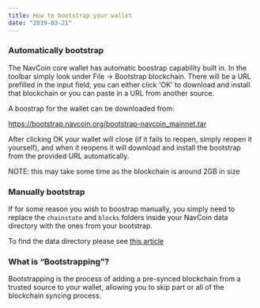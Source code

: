 ```yaml
---
title: How to bootstrap your wallet
date: "2019-03-21"
---
```


### Automatically bootstrap

The NavCoin core wallet has automatic boostrap capability built in. In the toolbar simply look under File -> Bootstrap blockchain. There will be a URL prefilled in the input field, you can either click 'OK' to download and install that blockchain or you can paste in a URL from another source.

A boostrap for the wallet can be downloaded from:

https://bootstrap.navcoin.org/bootstrap-navcoin_mainnet.tar

After clicking OK your wallet will close (if it fails to reopen, simply reopen it yourself), and when it reopens it will download and install the bootstrap from the provided URL automatically.

NOTE: this may take some time as the blockchain is around 2GB in size


### Manually bootstrap

If for some reason you wish to boostrap manually, you simply need to replace the `chainstate` and `blocks` folders inside your NavCoin data directory with the ones from your bootstrap.

To find the data directory please see [this article](/navcoin-core/locate-your-data-directory/)

### What is “Bootstrapping”? 

Bootstrapping is the process of adding a pre-synced blockchain from a trusted source to your wallet, allowing you to skip part or all of the blockchain syncing process. 

